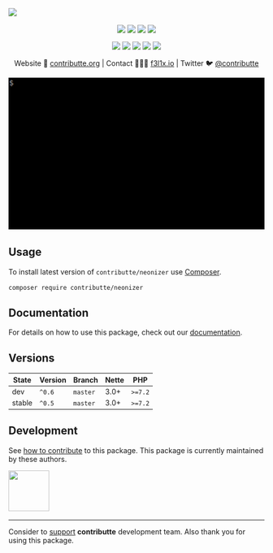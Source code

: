 ![](https://heatbadger.now.sh/github/readme/contributte/neonizer/)

<p align=center>
  <a href="https://github.com/contributte/neonizer/actions"><img src="https://badgen.net/github/checks/contributte/neonizer/master?cache=300"></a>
  <a href="https://coveralls.io/r/contributte/neonizer"><img src="https://badgen.net/coveralls/c/github/contributte/neonizer?cache=300"></a>
  <a href="https://packagist.org/packages/contributte/neonizer"><img src="https://badgen.net/packagist/dm/contributte/neonizer"></a>
  <a href="https://packagist.org/packages/contributte/neonizer"><img src="https://badgen.net/packagist/v/contributte/neonizer"></a>
</p>
<p align=center>
  <a href="https://packagist.org/packages/contributte/neonizer"><img src="https://badgen.net/packagist/php/contributte/neonizer"></a>
  <a href="https://github.com/contributte/neonizer"><img src="https://badgen.net/github/license/contributte/neonizer"></a>
  <a href="https://bit.ly/ctteg"><img src="https://badgen.net/badge/support/gitter/cyan"></a>
  <a href="https://bit.ly/cttfo"><img src="https://badgen.net/badge/support/forum/yellow"></a>
  <a href="https://contributte.org/partners.html"><img src="https://badgen.net/badge/sponsor/donations/F96854"></a>
</p>

<p align=center>
Website 🚀 <a href="https://contributte.org">contributte.org</a> | Contact 👨🏻‍💻 <a href="https://f3l1x.io">f3l1x.io</a> | Twitter 🐦 <a href="https://twitter.com/contributte">@contributte</a>
</p>

<p align=center>
  <img src="https://github.com/contributte/neonizer/blob/master/.docs/assets/neonizer.gif">
</p>

## Usage

To install latest version of `contributte/neonizer` use [Composer](https://getcomposer.com).

```bash
composer require contributte/neonizer
```

## Documentation

For details on how to use this package, check out our [documentation](.docs).

## Versions

| State       | Version | Branch   | Nette | PHP     |
|-------------|---------|----------|-------|---------|
| dev         | `^0.6`  | `master` | 3.0+  | `>=7.2` |
| stable      | `^0.5`  | `master` | 3.0+  | `>=7.2` |

## Development

See [how to contribute](https://contributte.org) to this package. This package is currently maintained by these authors.

<a href="https://github.com/f3l1x">
    <img width="80" height="80" src="https://avatars2.githubusercontent.com/u/538058?v=3&s=80">
</a>

-----

Consider to [support](https://contributte.org/partners) **contributte** development team.
Also thank you for using this package.
